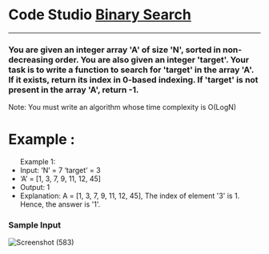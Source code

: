 <h1>Code Studio <a href="https://www.naukri.com/code360/problems/binary-search_972?leftPanelTab=0&utm_source=youtube&utm_medium=affiliate&utm_campaign=love_babbar_11&leftPanelTabValue=PROBLEM">Binary Search</a></h1>
<hr>

<h3>You are given an integer array 'A' of size 'N', sorted in non-decreasing order. You are also given an integer 'target'.
Your task is to write a function to search for 'target' in the array 'A'. If it exists, return its index in 0-based indexing. 
If 'target' is not present in the array 'A', return -1.</h1>
<p>Note:
You must write an algorithm whose time complexity is O(LogN)</p>
<div>
  <h1>Example :</h1>
  <ul> Example 1:
   <li>Input: ‘N’ = 7 ‘target’ = 3</li>
   <li>‘A’ = [1, 3, 7, 9, 11, 12, 45]</li>
    <li>Output: 1</li>
    <li>Explanation: A = [1, 3, 7, 9, 11, 12, 45],
             The index of element '3' is 1.
           Hence, the answer is '1'.</li>
</ul>
  <div>
    <h3>Sample Input </h3>
    </div>
  
![Screenshot (583)](https://github.com/Bittu-kumar2003/CodeStudio/assets/109884531/281ca2d7-6d5e-4c4a-9753-412f69511e76)

     
 

